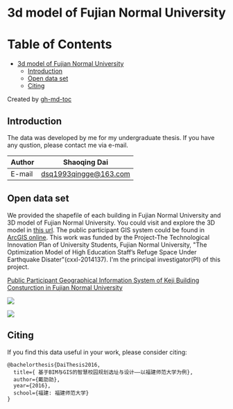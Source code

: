 # 3d model of Fujian Normal University

Table of Contents
=================

* [3d model of Fujian Normal University](#3d-model-of-fujian-normal-university)
  * [Introduction](#introduction)
  * [Open data set](#open-data-set)
  * [Citing](#citing)

Created by [gh-md-toc](https://github.com/ekalinin/github-markdown-toc.go)

## Introduction

The data was developed by me for my undergraduate thesis. If you have any qustion, please contact me via e-mail.

|Author|Shaoqing Dai|
|---|---|
|E-mail|dsq1993qingge@163.com|

## Open data set
We provided the shapefile of each building in Fujian Normal University and 3D model of Fujian Normal University. You could visit and explore the 3D model in [this url](http://www.arcgis.com/apps/CEWebViewer/viewer.html?3dWebScene=763aa7b8bf7e4f0985eeb19c2fa34f7a). The public participant GIS system could be found in [ArcGIS online](http://www.arcgis.com/home/item.html?id=763aa7b8bf7e4f0985eeb19c2fa34f7a). This work was funded by the Project-The Technological Innovation Plan of University Students, Fujian Normal University, "The Optimization Model of High Education Staff’s Refuge Space Under Earthquake Disater"(cxxl-2014137). I'm the principal investigator(PI) of this project.

[Public Participant Geographical Information System of Keji Building Consturction in Fujian Normal University](http://www.arcgis.com/home/item.html?id=763aa7b8bf7e4f0985eeb19c2fa34f7a)

![](http://science.gisersqdai.top/3dfjnu/3dmodelfjnu.gif)

![](http://science.gisersqdai.top/3dfjnu/fig.4.jpg)

## Citing
If you find this data useful in your work, please consider citing:

```
@bachelorthesis{DaiThesis2016,
  title={ 基于BIM与GIS的智慧校园规划选址与设计——以福建师范大学为例},
  author={戴劭勍},
  year={2016},
  school={福建: 福建师范大学}
}
```